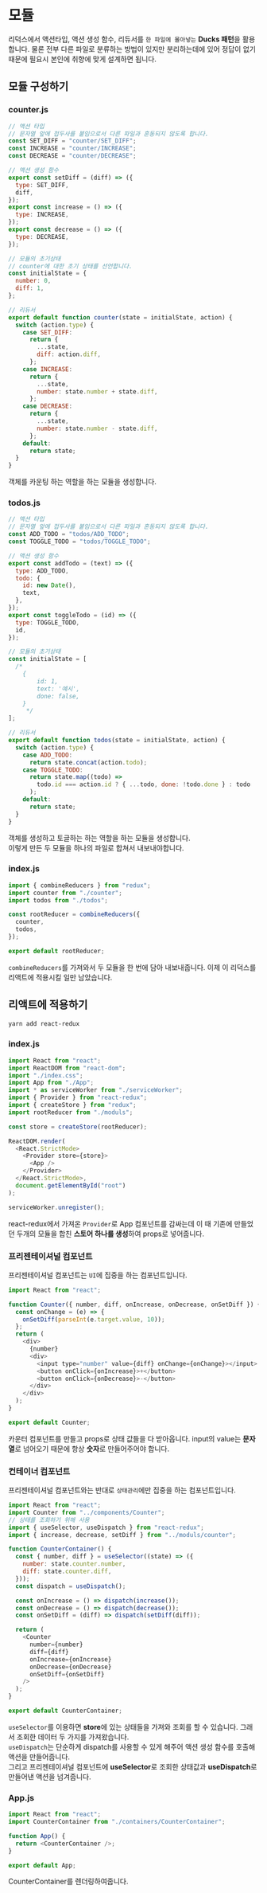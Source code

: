 # 모듈

리덕스에서 액션타입, 액션 생성 함수, 리듀서를 `한 파일에 몰아넣는` **Ducks 패턴**을 활용합니다. 물론 전부 다른 파일로 분류하는 방법이 있지만 분리하는데에 있어 정답이 없기 때문에 필요시 본인에 취향에 맞게 설계하면 됩니다.

## 모듈 구성하기

### counter.js

```js
// 액션 타입
// 문자열 앞에 접두사를 붙임으로서 다른 파일과 혼동되지 않도록 합니다.
const SET_DIFF = "counter/SET_DIFF";
const INCREASE = "counter/INCREASE";
const DECREASE = "counter/DECREASE";

// 액션 생성 함수
export const setDiff = (diff) => ({
  type: SET_DIFF,
  diff,
});
export const increase = () => ({
  type: INCREASE,
});
export const decrease = () => ({
  type: DECREASE,
});

// 모듈의 초기상태
// counter에 대한 초기 상태를 선언합니다.
const initialState = {
  number: 0,
  diff: 1,
};

// 리듀서
export default function counter(state = initialState, action) {
  switch (action.type) {
    case SET_DIFF:
      return {
        ...state,
        diff: action.diff,
      };
    case INCREASE:
      return {
        ...state,
        number: state.number + state.diff,
      };
    case DECREASE:
      return {
        ...state,
        number: state.number - state.diff,
      };
    default:
      return state;
  }
}
```

객체를 카운팅 하는 역할을 하는 모듈을 생성합니다.

### todos.js

```js
// 액션 타입
// 문자열 앞에 접두사를 붙임으로서 다른 파일과 혼동되지 않도록 합니다.
const ADD_TODO = "todos/ADD_TODO";
const TOGGLE_TODO = "todos/TOGGLE_TODO";

// 액션 생성 함수
export const addTodo = (text) => ({
  type: ADD_TODO,
  todo: {
    id: new Date(),
    text,
  },
});
export const toggleTodo = (id) => ({
  type: TOGGLE_TODO,
  id,
});

// 모듈의 초기상태
const initialState = [
  /*
    {
        id: 1,
        text: '예시',
        done: false,
    }
     */
];

// 리듀서
export default function todos(state = initialState, action) {
  switch (action.type) {
    case ADD_TODO:
      return state.concat(action.todo);
    case TOGGLE_TODO:
      return state.map((todo) =>
        todo.id === action.id ? { ...todo, done: !todo.done } : todo
      );
    default:
      return state;
  }
}
```

객체를 생성하고 토글하는 하는 역할을 하는 모듈을 생성합니다.<br/>
이렇게 만든 두 모듈을 하나의 파일로 합쳐서 내보내야합니다.

### index.js

```js
import { combineReducers } from "redux";
import counter from "./counter";
import todos from "./todos";

const rootReducer = combineReducers({
  counter,
  todos,
});

export default rootReducer;
```

`combineReducers`를 가져와서 두 모듈을 한 번에 담아 내보내줍니다. 이제 이 리덕스를 리액트에 적용시킬 일만 남았습니다.

## 리액트에 적용하기

```bash
yarn add react-redux
```

### index.js

```js
import React from "react";
import ReactDOM from "react-dom";
import "./index.css";
import App from "./App";
import * as serviceWorker from "./serviceWorker";
import { Provider } from "react-redux";
import { createStore } from "redux";
import rootReducer from "./moduls";

const store = createStore(rootReducer);

ReactDOM.render(
  <React.StrictMode>
    <Provider store={store}>
      <App />
    </Provider>
  </React.StrictMode>,
  document.getElementById("root")
);

serviceWorker.unregister();
```

react-redux에서 가져온 `Provider`로 App 컴포넌트를 감싸는데 이 때 기존에 만들었던 두개의 모듈을 합친 **스토어 하나를 생성**하여 props로 넣어줍니다.

### 프리젠테이셔널 컴포넌트

프리젠테이셔널 컴포넌트는 `UI`에 집중을 하는 컴포넌트입니다.

```js
import React from "react";

function Counter({ number, diff, onIncrease, onDecrease, onSetDiff }) {
  const onChange = (e) => {
    onSetDiff(parseInt(e.target.value, 10));
  };
  return (
    <div>
      {number}
      <div>
        <input type="number" value={diff} onChange={onChange}></input>
        <button onClick={onIncrease}>+</button>
        <button onClick={onDecrease}>-</button>
      </div>
    </div>
  );
}

export default Counter;
```

카운터 컴포넌트를 만들고 props로 상태 값들을 다 받아옵니다. input의 value는 **문자열**로 넘어오기 때문에 항상 **숫자**로 만들어주어야 합니다.

### 컨테이너 컴포넌트

프리젠테이셔널 컴포넌트와는 반대로 `상태관리`에만 집중을 하는 컴포넌트입니다.

```js
import React from "react";
import Counter from "../components/Counter";
// 상태를 조회하기 위해 사용
import { useSelector, useDispatch } from "react-redux";
import { increase, decrease, setDiff } from "../moduls/counter";

function CounterContainer() {
  const { number, diff } = useSelector((state) => ({
    number: state.counter.number,
    diff: state.counter.diff,
  }));
  const dispatch = useDispatch();

  const onIncrease = () => dispatch(increase());
  const onDecrease = () => dispatch(decrease());
  const onSetDiff = (diff) => dispatch(setDiff(diff));

  return (
    <Counter
      number={number}
      diff={diff}
      onIncrease={onIncrease}
      onDecrease={onDecrease}
      onSetDiff={onSetDiff}
    />
  );
}

export default CounterContainer;
```

`useSelector`를 이용하면 **store**에 있는 상태들을 가져와 조회를 할 수 있습니다. 그래서 조회한 데이터 두 가지를 가져왔습니다.<br/>
`useDispatch`는 단순하게 dispatch를 사용할 수 있게 해주어 액션 생성 함수를 호출해 액션을 만들어줍니다.<br/>
그리고 프리젠테이셔널 컴포넌트에 **useSelector**로 조회한 상태값과 **useDispatch**로 만들어낸 액션을 넘겨줍니다.

### App.js

```js
import React from "react";
import CounterContainer from "./containers/CounterContainer";

function App() {
  return <CounterContainer />;
}

export default App;
```

CounterContainer를 렌더링하여줍니다.
